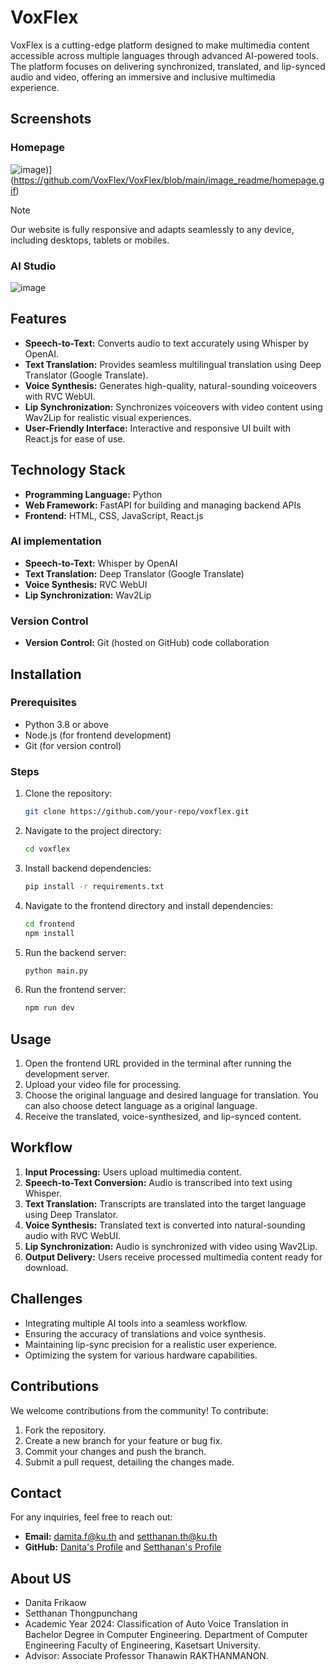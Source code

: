 # VoxFlex

VoxFlex is a cutting-edge platform designed to make multimedia content accessible across multiple languages through advanced AI-powered tools. The platform focuses on delivering synchronized, translated, and lip-synced audio and video, offering an immersive and inclusive multimedia experience.
## Screenshots
### Homepage
![image](https://github.com/VoxFlex/VoxFlex/blob/main/image_readme/homepage.gif))](https://github.com/VoxFlex/VoxFlex/blob/main/image_readme/homepage.gif)
> [!NOTE] 
> Our website is fully responsive and adapts seamlessly to any device, including desktops, tablets or mobiles.
### AI Studio  
![image](https://github.com/user-attachments/assets/487d0d60-e5c9-49f1-83ca-4f911d729ff8)
 

## Features
- **Speech-to-Text:** Converts audio to text accurately using Whisper by OpenAI.
- **Text Translation:** Provides seamless multilingual translation using Deep Translator (Google Translate).
- **Voice Synthesis:** Generates high-quality, natural-sounding voiceovers with RVC WebUI.
- **Lip Synchronization:** Synchronizes voiceovers with video content using Wav2Lip for realistic visual experiences.
- **User-Friendly Interface:** Interactive and responsive UI built with React.js for ease of use.

## Technology Stack
- **Programming Language:** Python
- **Web Framework:** FastAPI for building and managing backend APIs
- **Frontend:** HTML, CSS, JavaScript, React.js

### AI implementation
- **Speech-to-Text:** Whisper by OpenAI
- **Text Translation:** Deep Translator (Google Translate)
- **Voice Synthesis:** RVC WebUI
- **Lip Synchronization:** Wav2Lip
### Version Control
- **Version Control:** Git (hosted on GitHub) code collaboration

## Installation

### Prerequisites
- Python 3.8 or above
- Node.js (for frontend development)
- Git (for version control)

### Steps
1. Clone the repository:
   ```bash
   git clone https://github.com/your-repo/voxflex.git
   ```
2. Navigate to the project directory:
   ```bash
   cd voxflex
   ```
3. Install backend dependencies:
   ```bash
   pip install -r requirements.txt
   ```
4. Navigate to the frontend directory and install dependencies:
   ```bash
   cd frontend
   npm install
   ```
5. Run the backend server:
   ```bash
   python main.py
   ```
6. Run the frontend server:
   ```bash
   npm run dev
   ```

## Usage
1. Open the frontend URL provided in the terminal after running the development server.
2. Upload your video file for processing.
3. Choose the original language and desired language for translation.
You can also choose detect language as a original language.
4. Receive the translated, voice-synthesized, and lip-synced content.

## Workflow
1. **Input Processing:** Users upload multimedia content.
2. **Speech-to-Text Conversion:** Audio is transcribed into text using Whisper.
3. **Text Translation:** Transcripts are translated into the target language using Deep Translator.
4. **Voice Synthesis:** Translated text is converted into natural-sounding audio with RVC WebUI.
5. **Lip Synchronization:** Audio is synchronized with video using Wav2Lip.
6. **Output Delivery:** Users receive processed multimedia content ready for download.

## Challenges
- Integrating multiple AI tools into a seamless workflow.
- Ensuring the accuracy of translations and voice synthesis.
- Maintaining lip-sync precision for a realistic user experience.
- Optimizing the system for various hardware capabilities.

## Contributions
We welcome contributions from the community! To contribute:
1. Fork the repository.
2. Create a new branch for your feature or bug fix.
3. Commit your changes and push the branch.
4. Submit a pull request, detailing the changes made.

## Contact
For any inquiries, feel free to reach out:
- **Email:** damita.f@ku.th and setthanan.th@ku.th
- **GitHub:** [Danita's Profile](hhttps://github.com/dzptahh) and [Setthanan's Profile](hhttps://github.com/reviseUC73)


## About US
- Danita Frikaow
- Setthanan Thongpunchang 
- Academic Year 2024: Classification of Auto Voice Translation in Bachelor Degree in Computer Engineering. Department of Computer Engineering Faculty of Engineering, Kasetsart University. 
- Advisor: Associate Professor Thanawin RAKTHANMANON. 
